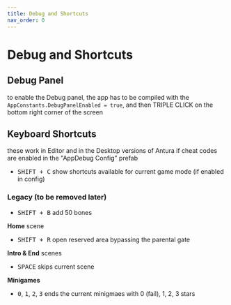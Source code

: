 ```yaml
---
title: Debug and Shortcuts
nav_order: 0
---
```

# Debug and Shortcuts

## Debug Panel
to enable the Debug panel, the app has to be compiled with the `AppConstants.DebugPanelEnabled = true`, and then TRIPLE CLICK on the bottom right corner of the screen

## Keyboard Shortcuts
these work in Editor and in the Desktop versions of Antura if cheat codes are enabled in the "AppDebug Config" prefab

- <kbd>SHIFT + C</kbd> show shortcuts available for current game mode (if enabled in config)

### Legacy (to be removed later)

- <kbd>SHIFT + B</kbd> add 50 bones

**Home** scene
- <kbd>SHIFT + R</kbd> open reserved area bypassing the parental gate

**Intro & End** scenes
- <kbd>SPACE</kbd> skips current scene

**Minigames**
- <kbd>0</kbd>, <kbd>1</kbd>, <kbd>2</kbd>, <kbd>3</kbd> ends the current minigmaes with 0 (fail), 1, 2, 3 stars
